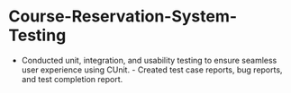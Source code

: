 # Course-Reservation-System-Testing
- Conducted unit, integration, and usability testing to ensure seamless user experience using CUnit. - Created test case reports, bug reports, and test completion report.

